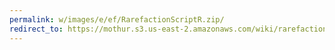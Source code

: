 ```yaml
---
permalink: w/images/e/ef/RarefactionScriptR.zip/
redirect_to: https://mothur.s3.us-east-2.amazonaws.com/wiki/rarefactionscriptr.zip
---
```


